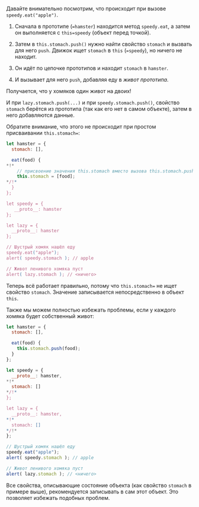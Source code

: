 Давайте внимательно посмотрим, что происходит при вызове `speedy.eat("apple")`.

1. Сначала в прототипе (`=hamster`) находится метод `speedy.eat`, а затем он выполняется с `this=speedy` (объект перед точкой).

2. Затем в `this.stomach.push()` нужно найти свойство `stomach` и вызвать для него `push`. Движок ищет `stomach` в `this` (`=speedy`), но ничего не находит.

3. Он идёт по цепочке прототипов и находит `stomach` в `hamster`.

4. И вызывает для него `push`, добавляя еду в *живот прототипа*.

Получается, что у хомяков один живот на двоих!

И при `lazy.stomach.push(...)` и при `speedy.stomach.push()`, свойство `stomach` берётся из прототипа (так как его нет в самом объекте), затем в него добавляются данные.

Обратите внимание, что этого не происходит при простом присваивании `this.stomach=`:

```js run
let hamster = {
  stomach: [],

  eat(food) {
*!*
    // присвоение значения this.stomach вместо вызова this.stomach.push
    this.stomach = [food];
*/!*
  }
};

let speedy = {
   __proto__: hamster
};

let lazy = {
  __proto__: hamster
};

// Шустрый хомяк нашёл еду
speedy.eat("apple");
alert( speedy.stomach ); // apple

// Живот ленивого хомяка пуст
alert( lazy.stomach ); // <ничего>
```

Теперь всё работает правильно, потому что `this.stomach=` не ищет свойство `stomach`. Значение записывается непосредственно в объект `this`.

Также мы можем полностью избежать проблемы, если у каждого хомяка будет собственный живот:

```js run
let hamster = {
  stomach: [],

  eat(food) {
    this.stomach.push(food);
  }
};

let speedy = {
  __proto__: hamster,
*!*
  stomach: []
*/!*
};

let lazy = {
  __proto__: hamster,
*!*
  stomach: []
*/!*
};

// Шустрый хомяк нашёл еду
speedy.eat("apple");
alert( speedy.stomach ); // apple

// Живот ленивого хомяка пуст
alert( lazy.stomach ); // <ничего>
```

Все свойства, описывающие состояние объекта (как свойство `stomach` в примере выше), рекомендуется записывать в сам этот объект. Это позволяет избежать подобных проблем.
